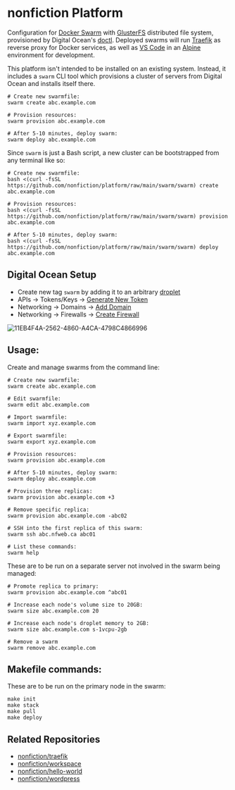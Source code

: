 # nonfiction Platform

Configuration for [Docker Swarm](https://docs.docker.com/engine/swarm/) with
[GlusterFS](https://docs.gluster.org/) distributed file system, provisioned
by Digital Ocean's [doctl](https://github.com/digitalocean/doctl). Deployed swarms 
will run [Traefik](https://doc.traefik.io/traefik/) as reverse proxy for Docker 
services, as well as [VS Code](https://github.com/cdr/code-server) in an 
[Alpine](https://www.alpinelinux.org) environment for development.

This platform isn't intended to be installed on an existing system. Instead, it
includes a `swarm` CLI tool which provisions a cluster of servers from Digital
Ocean and installs itself there. 

```
# Create new swarmfile:
swarm create abc.example.com

# Provision resources:
swarm provision abc.example.com

# After 5-10 minutes, deploy swarm:
swarm deploy abc.example.com
```

Since `swarm` is just a Bash script, a new cluster can be bootstrapped from any
terminal like so:

```
# Create new swarmfile:
bash <(curl -fsSL https://github.com/nonfiction/platform/raw/main/swarm/swarm) create abc.example.com

# Provision resources:
bash <(curl -fsSL https://github.com/nonfiction/platform/raw/main/swarm/swarm) provision abc.example.com

# After 5-10 minutes, deploy swarm:
bash <(curl -fsSL https://github.com/nonfiction/platform/raw/main/swarm/swarm) deploy abc.example.com
```

## Digital Ocean Setup

- Create new tag `swarm` by adding it to an arbitrary [droplet](https://cloud.digitalocean.com/droplets)
- APIs -> Tokens/Keys -> [Generate New Token](https://cloud.digitalocean.com/account/api/tokens)
- Networking -> Domains -> [Add Domain](https://cloud.digitalocean.com/networking/domains/)
- Networking -> Firewalls -> [Create Firewall](https://cloud.digitalocean.com/networking/firewalls)

![11EB4F4A-2562-4860-A4CA-4798C4866996](https://user-images.githubusercontent.com/12491/122124309-552e3680-cdec-11eb-8cd9-abe1613992fa.jpeg)

## Usage:

Create and manage swarms from the command line:

```
# Create new swarmfile:
swarm create abc.example.com

# Edit swarmfile:
swarm edit abc.example.com

# Import swarmfile:
swarm import xyz.example.com

# Export swarmfile:
swarm export xyz.example.com

# Provision resources:
swarm provision abc.example.com

# After 5-10 minutes, deploy swarm:
swarm deploy abc.example.com

# Provision three replicas:
swarm provision abc.example.com +3

# Remove specific replica:
swarm provision abc.example.com -abc02

# SSH into the first replica of this swarm:
swarm ssh abc.nfweb.ca abc01

# List these commands:
swarm help
```

These are to be run on a separate server not involved in the swarm being managed: 

```
# Promote replica to primary:
swarm provision abc.example.com ^abc01

# Increase each node's volume size to 20GB:
swarm size abc.example.com 20

# Increase each node's droplet memory to 2GB:
swarm size abc.example.com s-1vcpu-2gb

# Remove a swarm
swarm remove abc.example.com
```

## Makefile commands:  

These are to be run on the primary node in the swarm:

```
make init
make stack
make pull
make deploy
```

## Related Repositories

- [nonfiction/traefik](https://github.com/nonfiction/traefik)
- [nonfiction/workspace](https://github.com/nonfiction/workspace)
- [nonfiction/hello-world](https://github.com/nonfiction/hello-world)
- [nonfiction/wordpress](https://github.com/nonfiction/wordpress)

